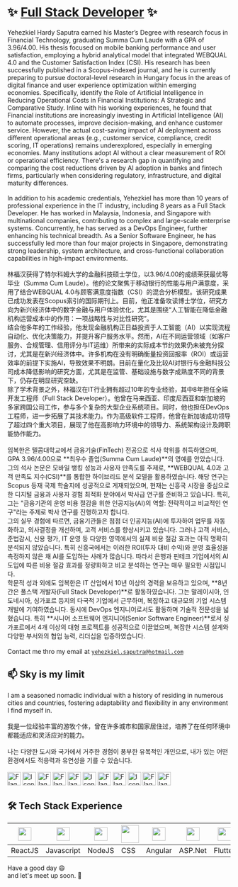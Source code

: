 # ✨ [Full Stack Developer](https://hardysaputra.herokuapp.com/) ✨ 

Yehezkiel Hardy Saputra earned his Master’s Degree with research focus in Financial Technology, graduating Summa Cum Laude with a GPA of
3.96/4.00. His thesis focused on mobile banking performance and user satisfaction, employing a hybrid analytical model that integrated WEBQUAL
4.0 and the Customer Satisfaction Index (CSI). His research has been successfully published in a Scopus-indexed journal, and he is currently preparing to pursue doctoral-level research in Hungary focus in the areas of digital finance and user experience optimization within emerging economies. Specifically, identify the Role of Artificial Intelligence in Reducing Operational Costs in Financial Institutions: A Strategic and Comparative Study. Inline with his working experiences, he found that Financial institutions are increasingly investing in Artificial Intelligence (AI) to automate processes, improve decision-making, and enhance customer service. However, the actual cost-saving impact of AI deployment across different operational areas (e.g., customer service, compliance, credit scoring, IT operations) remains underexplored, especially in emerging economies. Many institutions adopt AI without a clear measurement of ROI or operational efficiency. There's a research gap in quantifying and comparing the cost reductions driven by AI adoption in banks and fintech firms, particularly when considering regulatory, infrastructure, and digital maturity differences.
<br/>
<br/>
In addition to his academic credentials, Yehezkiel has more than 10 years of professional experience in the IT industry, including 8 years as a Full Stack Developer. He has worked in Malaysia, Indonesia, and Singapore with multinational companies, contributing to complex and large-scale enterprise systems. Concurrently, he has served as a DevOps Engineer, further enhancing his technical breadth. As a Senior Software Engineer, he has successfully led more than four major projects in Singapore, demonstrating strong leadership, system architecture, and cross-functional collaboration capabilities in high-impact environments.
<br/>
<br/>
林福汉获得了特尔科姆大学的金融科技硕士学位，以3.96/4.00的成绩荣获最优等毕业（Summa Cum Laude）。他的论文聚焦于移动银行的性能与用户满意度，采用了结合WEBQUAL 4.0与顾客满意度指数（CSI）的混合分析模型。该研究成果已成功发表在Scopus索引的国际期刊上。目前，他正准备攻读博士学位，研究方向为新兴经济体中的数字金融与用户体验优化，尤其是围绕“人工智能在降低金融机构运营成本中的作用：一项战略性与对比性研究”。
<br/>
结合他多年的工作经验，他发现金融机构正日益投资于人工智能（AI）以实现流程自动化、优化决策能力，并提升客户服务水平。然而，AI在不同运营领域（如客户服务、合规管理、信用评分与IT运维）所带来的实际成本节约效果仍未被充分探讨，尤其是在新兴经济体中。许多机构在没有明确衡量投资回报率（ROI）或运营效率的前提下实施AI，导致效果不明朗。目前在量化及比较AI对银行与金融科技公司成本降低影响的研究方面，尤其是在监管、基础设施与数字成熟度不同的背景下，仍存在明显研究空缺。
<br/>
除了学术背景之外，林福汉在IT行业拥有超过10年的专业经验，其中8年担任全端开发工程师（Full Stack Developer）。他曾在马来西亚、印度尼西亚和新加坡的多家跨国公司工作，参与多个复杂的大型企业系统项目。同时，他也担任DevOps工程师，进一步拓展了其技术能力。作为高级软件工程师，他曾在新加坡成功领导了超过四个重大项目，展现了他在高影响力环境中的领导力、系统架构设计及跨职能协作能力。
<br/>
<br/>
임복한은 텔콤대학교에서 금융기술(FinTech) 전공으로 석사 학위를 취득하였으며, GPA 3.96/4.00으로 **최우수 졸업(Summa Cum Laude)**의 영예를 안았습니다. 그의 석사 논문은 모바일 뱅킹 성능과 사용자 만족도를 주제로, **WEBQUAL 4.0과 고객 만족도 지수(CSI)**를 통합한 하이브리드 분석 모델을 활용하였습니다. 해당 연구는 Scopus 등재 국제 학술지에 성공적으로 게재되었으며, 현재는 신흥국 시장을 중심으로 한 디지털 금융과 사용자 경험 최적화 분야에서 박사급 연구를 준비하고 있습니다. 특히, 그는 "금융기관의 운영 비용 절감을 위한 인공지능(AI)의 역할: 전략적이고 비교적인 연구"라는 주제로 박사 연구를 진행하고자 합니다.
<br/>
그의 실무 경험에 따르면, 금융기관들은 점점 더 인공지능(AI)에 투자하여 업무를 자동화하고, 의사결정을 개선하며, 고객 서비스를 향상시키고 있습니다. 그러나 고객 서비스, 준법감시, 신용 평가, IT 운영 등 다양한 영역에서의 실제 비용 절감 효과는 아직 명확히 분석되지 않았습니다. 특히 신흥국에서는 이러한 ROI(투자 대비 수익)와 운영 효율성을 측정하지 않은 채 AI를 도입하는 사례가 많습니다. 따라서 은행과 핀테크 기업에서의 AI 도입에 따른 비용 절감 효과를 정량화하고 비교 분석하는 연구는 매우 필요한 시점입니다.
<br/>
학문적 성과 외에도 임복한은 IT 산업에서 10년 이상의 경력을 보유하고 있으며, **8년간은 풀스택 개발자(Full Stack Developer)**로 활동하였습니다. 그는 말레이시아, 인도네시아, 싱가포르 등지의 다국적 기업에서 근무하며, 복잡하고 대규모의 기업 시스템 개발에 기여하였습니다. 동시에 DevOps 엔지니어로서도 활동하며 기술적 전문성을 넓혔습니다. 특히 **시니어 소프트웨어 엔지니어(Senior Software Engineer)**로서 싱가포르에서 4개 이상의 대형 프로젝트를 성공적으로 이끌었으며, 복잡한 시스템 설계와 다양한 부서와의 협업 능력, 리더십을 입증하였습니다.
<br/><br/>
Contact me thro my email at [`yehezkiel.saputra@hotmail.com`](mailto:yehezkiel.liem@gmail.com)

## 📫 Sky is my limit
I am a seasoned nomadic individual with a history of residing in numerous cities and countries, fostering adaptability and flexibility in any environment I find myself in.
<br/>
<br/>
我是一位经验丰富的游牧个体，曾在许多城市和国家居住过，培养了在任何环境中都能适应和灵活应对的能力。
<br/>
<br/>
나는 다양한 도시와 국가에서 거주한 경험이 풍부한 유목적인 개인으로, 내가 있는 어떤 환경에서도 적응력과 유연성을 기를 수 있습니다.
<br/><br/>
<img style="height:30px; width:auto;" src="https://cdn-icons-png.flaticon.com/512/197/197581.png" alt="Flag 1" />
<img style="height:30px; width:auto;" src="https://cdn-icons-png.flaticon.com/512/6157/6157721.png" alt="Icon 2" />
<img style="height:30px; width:auto;" src="https://cdn-icons-png.flaticon.com/512/197/197452.png" alt="Flag 4" />
<img style="height:30px; width:auto;" src="https://cdn-icons-png.flaticon.com/512/197/197473.png" alt="Flag 5" />
<img style="height:30px; width:auto;" src="https://cdn-icons-png.flaticon.com/512/197/197505.png" alt="Flag 6" />
<img style="height:30px; width:auto;" src="https://cdn-icons-png.flaticon.com/512/5111/5111586.png" alt="Icon 7" />
<img style="height:30px; width:auto;" src="https://cdn-icons-png.flaticon.com/512/197/197375.png" alt="Flag 8" />
<img style="height:30px; width:auto;" src="https://as2.ftcdn.net/v2/jpg/01/79/73/87/1000_F_179738789_3AAX2vMqagraF6AYv3lZVEHPTxNxMsyF.jpg" alt="Flag 9" />
<img style="height:30px; width:auto;" src="https://cdn-icons-png.flaticon.com/512/8362/8362889.png" alt="Icon 10" />
<img style="height:30px; width:auto;" src="https://cdn-icons-png.flaticon.com/512/197/197604.png" alt="Flag 11" />
<img style="height:30px; width:auto;" src="https://cdn-icons-png.flaticon.com/512/197/197496.png" alt="Flag 3" />

## 🛠️ Tech Stack Experience
<img height="30" src="https://upload.wikimedia.org/wikipedia/commons/a/a7/React-icon.svg"> | <img height="30" src="https://upload.wikimedia.org/wikipedia/commons/9/99/Unofficial_JavaScript_logo_2.svg"> | <img height="30" src="https://cdn.iconscout.com/icon/free/png-256/node-js-1174925.png"> | <img height="40" src="https://upload.wikimedia.org/wikipedia/commons/d/d5/CSS3_logo_and_wordmark.svg"> | <img height="30" src="https://angular.io/assets/images/logos/angularjs/AngularJS-Shield.svg"> | <img height="30" src="https://play-lh.googleusercontent.com/6AB25hhGfx2C74wz4v_XYaUSdXualWh-hPmZypzUi9a4y2K4wqZaxPzd_c_7lrLatTGj"> | <img height="30" src="https://storage.googleapis.com/cms-storage-bucket/a9d6ce81aee44ae017ee.png"> | <img height="30" src="https://cdn.icon-icons.com/icons2/2415/PNG/512/java_original_wordmark_logo_icon_146459.png"> | <img height="30" src="https://cdn-icons-png.flaticon.com/512/5038/5038539.png"> | <img height="30" src="https://raw.githubusercontent.com/remojansen/logo.ts/master/ts.png"> | <img height="30" src="https://upload.wikimedia.org/wikipedia/commons/8/87/Sql_data_base_with_logo.png" alt="SQL Logo">
---- | ---- | ---- | ---- | ---- | ---- | ---- | ---- | ---- | ---- | ---- |
ReactJS | Javascript | NodeJS | CSS | Angular | ASP.Net | Flutter | Java | ERP | Typescript | SQL



Have a good day 😄 
<br/>
and let's meet up soon. 👋
